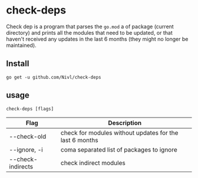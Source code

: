 # check-deps

Check dep is a program that parses the `go.mod` a of package (current
directory) and prints all the modules that need to be updated, or that haven't
received any updates in the last 6 months (they might no longer be maintained).

## Install

`go get -u github.com/Nivl/check-deps`

## usage

`check-deps [flags]`

| Flag              | Description                                             |
| ----------------- | ------------------------------------------------------- |
| --check-old       | check for modules without updates for the last 6 months |
| --ignore, -i      | coma separated list of packages to ignore               |
| --check-indirects | check indirect modules                                  |
